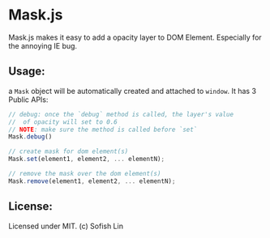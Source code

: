 # Mask.js

Mask.js makes it easy to add a opacity layer to DOM Element. Especially for the annoying IE bug.

## Usage:

a `Mask` object will be automatically created and attached to `window`. It has 3 Public APIs:

```js
// debug: once the `debug` method is called, the layer's value 
// 	of opacity will set to 0.6
// NOTE: make sure the method is called before `set`
Mask.debug()

// create mask for dom element(s)
Mask.set(element1, element2, ... elementN);

// remove the mask over the dom element(s)
Mask.remove(element1, element2, ... elementN);
```

## License:

Licensed under MIT. (c) Sofish Lin
